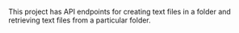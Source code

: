 This project has API endpoints for creating text files in a folder and retrieving text files from a particular folder.